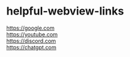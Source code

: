 # helpful-webview-links
https://google.com  
https://youtube.com  
https://discord.com  
https://chatgpt.com  
